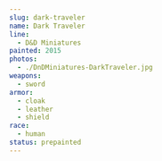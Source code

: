 ```yaml
---
slug: dark-traveler
name: Dark Traveler
line:
  - D&D Miniatures
painted: 2015
photos:
  - ./DnDMiniatures-DarkTraveler.jpg
weapons:
  - sword
armor:
  - cloak
  - leather
  - shield
race:
  - human
status: prepainted
---
```

